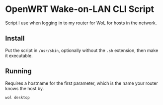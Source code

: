 # OpenWRT Wake-on-LAN CLI Script

Script I use when logging in to my router for WoL for hosts in the network.

## Install

Put the script in `/usr/sbin`, optionally without the `.sh` extension, then
make it executable.

## Running

Requires a hostname for the first parameter, which is the name your router
knows the host by.

```
wol desktop
```
